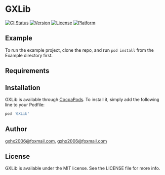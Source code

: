 # GXLib

[![CI Status](https://img.shields.io/travis/gxhx2006@foxmail.com/GXLib.svg?style=flat)](https://travis-ci.org/gxhx2006@foxmail.com/GXLib)
[![Version](https://img.shields.io/cocoapods/v/GXLib.svg?style=flat)](https://cocoapods.org/pods/GXLib)
[![License](https://img.shields.io/cocoapods/l/GXLib.svg?style=flat)](https://cocoapods.org/pods/GXLib)
[![Platform](https://img.shields.io/cocoapods/p/GXLib.svg?style=flat)](https://cocoapods.org/pods/GXLib)

## Example

To run the example project, clone the repo, and run `pod install` from the Example directory first.

## Requirements

## Installation

GXLib is available through [CocoaPods](https://cocoapods.org). To install
it, simply add the following line to your Podfile:

```ruby
pod 'GXLib'
```

## Author

gxhx2006@foxmail.com, gxhx2006@foxmail.com

## License

GXLib is available under the MIT license. See the LICENSE file for more info.
